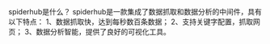 spiderhub是什么？
spiderhub是一款集成了数据抓取和数据分析的中间件，具有以下特点：
1、数据抓取快，达到每秒数百条数据；
2、支持关键字配置，抓取网页；
3、数据分析智能，提供了良好的可视化工具。   